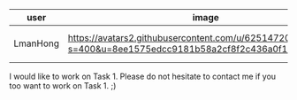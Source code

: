 user|image|name
----|-----|----
LmanHong|https://avatars2.githubusercontent.com/u/62514720?s=400&u=8ee1575edcc9181b58a2cf8f2c436a0f1bf68fd2&v=4|Hong Kai Yin

I would like to work on Task 1. Please do not hesitate to contact me if you too want to work on Task 1. ;)
